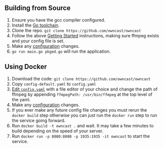 ## Building from Source

1. Ensure you have the gcc compiler configured.
1. Install the [Go toolchain](https://golang.org/dl/).
1. Clone the repo.  `git clone https://github.com/owncast/owncast`
1. Follow the above [Getting Started](#getting-started) instructions, making sure ffmpeg exists and your config file is set.
1. Make any [configuration](/docs/configuration) changes.
1. `go run main.go pkged.go` will run the application.


## Using Docker

1. Download the code: `git clone https://github.com/owncast/owncast`
1. Copy `config-default.yaml` to `config.yaml`
1. [Edit `config.yaml`](#configure) with a file editor of your choice and change the path of ffmpeg by appending `ffmpegPath: /usr/bin/ffmpeg` at the top level of the yaml.
1. Make any [configuration](/docs/configuration) changes.
1. If you ever make any future config file changes you must rerun the `docker build` step otherwise you can just run the `docker run` step to run the service going forward.
1. Run `docker build -t owncast .` and wait.  It may take a few minutes to build depending on the speed of your server.
1. Run `docker run -p 8080:8080 -p 1935:1935 -it owncast` to start the service.
